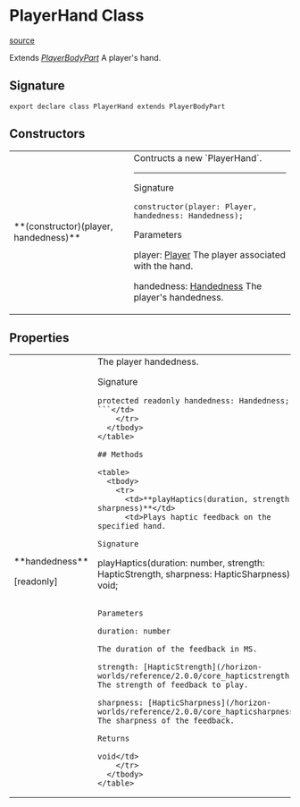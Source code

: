 # PlayerHand Class

[source](https://developers.meta.com/horizon-worlds/reference/2.0.0/core_playerhand)

Extends *[PlayerBodyPart](/horizon-worlds/reference/2.0.0/core_playerbodypart)* A player's hand.

## Signature

```
export declare class PlayerHand extends PlayerBodyPart
```

## Constructors

<table>
  <tbody>
    <tr>
      <td>**(constructor)(player, handedness)**</td>
      <td>Contructs a new `PlayerHand`.

* * *

Signature

```
constructor(player: Player, handedness: Handedness);
```

Parameters

player: [Player](/horizon-worlds/reference/2.0.0/core_player) The player associated with the hand.

handedness: [Handedness](/horizon-worlds/reference/2.0.0/core_handedness) The player's handedness.</td>
    </tr>
  </tbody>
</table>

## Properties

<table>
  <tbody>
    <tr>
      <td>**handedness**

\[readonly\]</td>
      <td>The player handedness.

Signature

```
protected readonly handedness: Handedness;
```</td>
    </tr>
  </tbody>
</table>

## Methods

<table>
  <tbody>
    <tr>
      <td>**playHaptics(duration, strength, sharpness)**</td>
      <td>Plays haptic feedback on the specified hand.

Signature

```
playHaptics(duration: number, strength: HapticStrength, sharpness: HapticSharpness): void;
```

Parameters

duration: number

The duration of the feedback in MS.

strength: [HapticStrength](/horizon-worlds/reference/2.0.0/core_hapticstrength) The strength of feedback to play.

sharpness: [HapticSharpness](/horizon-worlds/reference/2.0.0/core_hapticsharpness) The sharpness of the feedback.

Returns

void</td>
    </tr>
  </tbody>
</table>